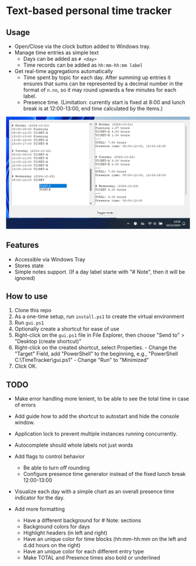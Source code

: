 # Text-based personal time tracker

## Usage
- Open/Close via the clock button added to Windows tray.
- Manage time entries as simple text
  - Days can be added as `# <day>`
  - Time records can be added as `hh:mm-hh:mm label`
- Get real-time aggregations automatically
  - Time spent by topic for each day. After summing up entries it ensures that sums can be represented by a decimal number in the format of `n.nn`, so it may round upwards a few minutes for each label.
  - Presence time. (Limitation: currently start is fixed at 8:00 and lunch break is at 12:00-13:00, end time calculated by the items.)
 

![Time tracker](demo.png)

## Features
- Accessible via Windows Tray
- Stores state
- Simple notes support. (If a day label starte with "# Note", then it will be ignored)

## How to use
1. Clone this repo
2. As a one-time setup, run `install.ps1` to create the virtual environment
3. Run `gui.ps1`
4. Optionally create a shortcut for ease of use
  1. Right-click on the `gui.ps1` file in File Explorer, then choose "Send to" > "Desktop (create shortcut)"
  2. Right-click on the created shortcut, select Properties.
    - Change the "Target" Field, add "PowerShell" to the beginning, e.g., "PowerShell C:\TimeTracker\gui.ps1"
    - Change "Run" to "Minimized"
  3. Click OK.

## TODO
- Make error handling more lenient, to be able to see the total time in case of errors 
- Add guide how to add the shortcut to autostart and hide the console window.
- Application lock to prevent multiple instances running concurrently.
- Autocomplete should whole labels not just words

- Add flags to control behavior
  - Be able to turn off rounding
  - Configure presence time generator instead of the fixed lunch break 12:00-13:00

- Visualize each day with a simple chart as an overall presence time indicator for the day. 
- Add more formatting 
  - Have a different background for # Note: sections
  - Background colors for days
  - Highlight headers (in left and right)
  - Have an unique color for time blocks (hh:mm-hh:mm on the left and d.dd hours on the right) 
  - Have an unique color for each different entry type
  - Make TOTAL and Presence times also bold or underlined
